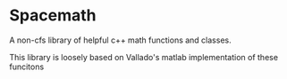 # Spacemath

A non-cfs library of helpful c++ math functions and classes.

This library is loosely based on Vallado's matlab implementation of these funcitons